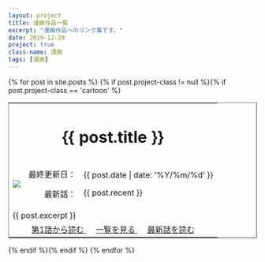 ```yaml
---
layout: project
title: 漫画作品一覧
excerpt: "漫画作品へのリンク集です。"
date: 2019-12-29
project: true
class-name: 漫画
tags: [漫画]
---
```


<div>
  {% for post in site.posts %}
    {% if post.project-class != null %}{% if post.project-class == 'cartoon' %}
      <div class="content" id="{{ post.aname }}">
        <table border="1" rules="none" cellpadding="15">
          <tr>
            <th colspan="3" align="center">
              <h1>{{ post.title }}</h1>
            </th>
          </tr>
          <tr>
            <td>
              <img src = "{{ site.img }}/cartoon/{{ post.aname }}-logo.png">
            </td>
            <td align="right">
              <p>最終更新日：</p>
              <p>最新話：</p>
            </td>
            <td>
              <p>{{ post.date | date: '%Y/%m/%d' }}</p>
              <p>{{ post.recent }}</p>
            </td>
          </tr>
          <tr>
            <td colspan="3">
              {{ post.excerpt }}
            </td>
          </tr>
          <tr>
            <td colspan="3" align="center">
              <span style="padding : 10px">
                <a class="btn zoombtn" href="{{ post.url-initial }}">
                  第1話から読む
                </a>
              </span>
              <span style="padding : 10px">
                <a class="btn zoombtn" href="{{ post.url-all }}">
                  一覧を見る
                </a>
              </span>
              <span style="padding : 10px">
                <a class="btn zoombtn" href="{{ post.url-final }}">
                  最新話を読む
                </a>
              </span>
            </td>
          </tr>
        </table>
      </div>
    {% endif %}{% endif %}
  {% endfor %}
</div>

